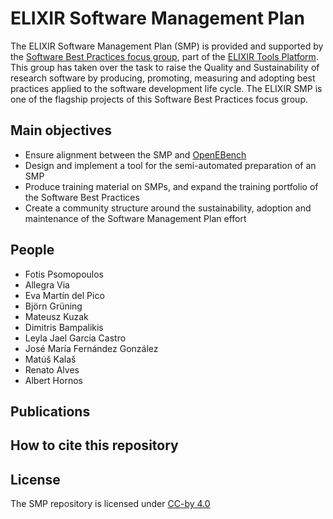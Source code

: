 # ELIXIR Software Management Plan

The ELIXIR Software Management Plan (SMP) is provided and supported by the [Software Best Practices focus group](https://elixir-europe.org/platforms/tools/software-best-practices), part of the [ELIXIR Tools Platform](https://elixir-europe.org/platforms/tools). This group has taken over the task to raise the Quality and Sustainability of research software by producing, promoting, measuring and adopting best practices applied to the software development life cycle. The ELIXIR SMP is one of the flagship projects of this Software Best Practices focus group.

## Main objectives

* Ensure alignment between the SMP and [OpenEBench](https://openebench.bsc.es/)
* Design and implement a tool for the semi-automated preparation of an SMP
* Produce training material on SMPs, and expand the training portfolio of the Software Best Practices
* Create a community structure around the sustainability, adoption and maintenance of the Software Management Plan effort

## People

* Fotis Psomopoulos 
* Allegra Via 
* Eva Martín del Pico
* Björn Grüning
* Mateusz Kuzak 
* Dimitris Bampalikis
* Leyla Jael Garcia Castro
* José María Fernández González
* Matúš Kalaš
* Renato Alves
* Albert Hornos

## Publications


## How to cite this repository

## License

The SMP repository is licensed under [CC-by 4.0](https://creativecommons.org/licenses/by/4.0/)






